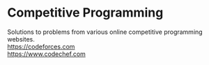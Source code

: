 # Competitive Programming
Solutions to problems from various online competitive programming websites. <br/>
https://codeforces.com <br/>
https://www.codechef.com
